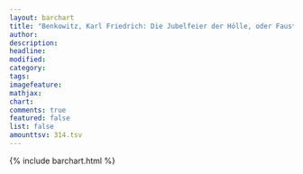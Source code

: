 ```yaml
---
layout: barchart
title: "Benkowitz, Karl Friedrich: Die Jubelfeier der Hölle, oder Faust der jüngere (1801)"
author:
description:
headline:
modified:
category:
tags:
imagefeature: 
mathjax: 
chart: 
comments: true
featured: false
list: false
amounttsv: 314.tsv
---
```

{% include barchart.html %}
